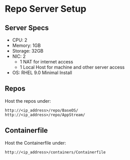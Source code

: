 # Repo Server Setup
## Server Specs
- CPU: 2
- Memory: 1GB
- Storage: 32GB
- NIC: 2
  - 1 NAT for internet access
  - 1 Local Host for machine and other server access
- OS: RHEL 9.0 Minimal Install

## Repos
Host the repos under:
```
http://<ip_address>/repo/BaseOS/
http://<ip_address>/repo/AppStream/
```

## Containerfile
Host the Containerfile under:
```
http://<ip_address>/containers/Containerfile
```